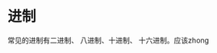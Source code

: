# 进制
常见的进制有二进制、 八进制、十进制、 十六进制。应该zhong
<!--stackedit_data:
eyJoaXN0b3J5IjpbNjgzNDQ0MDM5LC0xODY1NDM5MDUyLDM0OD
AxOTE3MCwzNDgwMTkxNzAsMzQ4MDE5MTcwLDMzMjYzNTI4Miwz
NDgwMTkxNzBdfQ==
-->